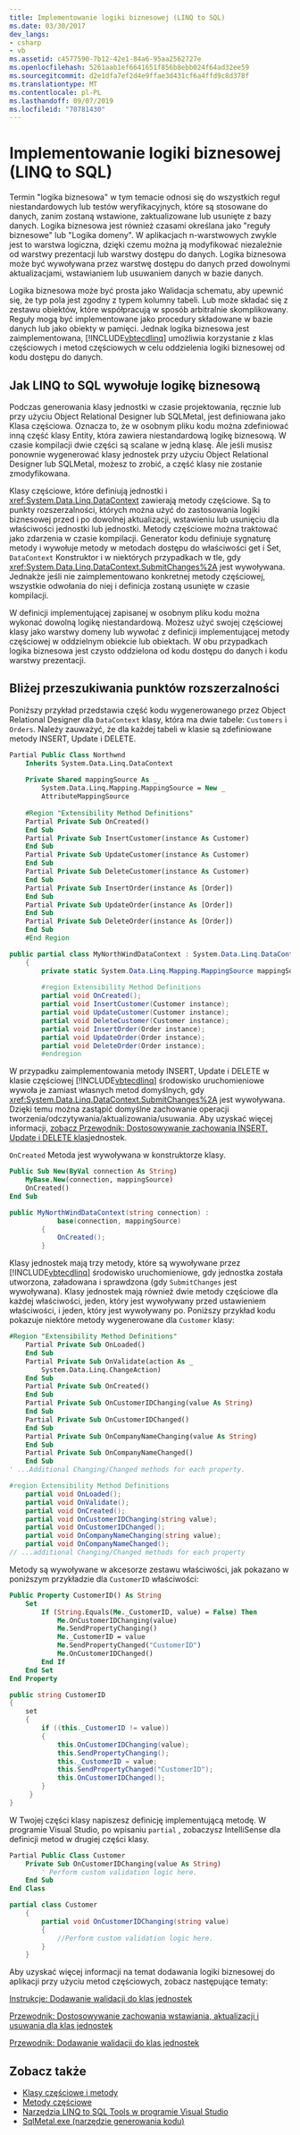 ```yaml
---
title: Implementowanie logiki biznesowej (LINQ to SQL)
ms.date: 03/30/2017
dev_langs:
- csharp
- vb
ms.assetid: c4577590-7b12-42e1-84a6-95aa2562727e
ms.openlocfilehash: 5261aab1ef6641651f856b8ebb024f64ad32ee59
ms.sourcegitcommit: d2e1dfa7ef2d4e9ffae3d431cf6a4ffd9c8d378f
ms.translationtype: MT
ms.contentlocale: pl-PL
ms.lasthandoff: 09/07/2019
ms.locfileid: "70781430"
---
```

# <a name="implementing-business-logic-linq-to-sql"></a>Implementowanie logiki biznesowej (LINQ to SQL)
Termin "logika biznesowa" w tym temacie odnosi się do wszystkich reguł niestandardowych lub testów weryfikacyjnych, które są stosowane do danych, zanim zostaną wstawione, zaktualizowane lub usunięte z bazy danych. Logika biznesowa jest również czasami określana jako "reguły biznesowe" lub "Logika domeny". W aplikacjach n-warstwowych zwykle jest to warstwa logiczna, dzięki czemu można ją modyfikować niezależnie od warstwy prezentacji lub warstwy dostępu do danych. Logika biznesowa może być wywoływana przez warstwę dostępu do danych przed dowolnymi aktualizacjami, wstawianiem lub usuwaniem danych w bazie danych.  
  
 Logika biznesowa może być prosta jako Walidacja schematu, aby upewnić się, że typ pola jest zgodny z typem kolumny tabeli. Lub może składać się z zestawu obiektów, które współpracują w sposób arbitralnie skomplikowany. Reguły mogą być implementowane jako procedury składowane w bazie danych lub jako obiekty w pamięci. Jednak logika biznesowa jest zaimplementowana, [!INCLUDE[vbtecdlinq](../../../../../../includes/vbtecdlinq-md.md)] umożliwia korzystanie z klas częściowych i metod częściowych w celu oddzielenia logiki biznesowej od kodu dostępu do danych.  
  
## <a name="how-linq-to-sql-invokes-your-business-logic"></a>Jak LINQ to SQL wywołuje logikę biznesową  
 Podczas generowania klasy jednostki w czasie projektowania, ręcznie lub przy użyciu Object Relational Designer lub SQLMetal, jest definiowana jako Klasa częściowa. Oznacza to, że w osobnym pliku kodu można zdefiniować inną część klasy Entity, która zawiera niestandardową logikę biznesową. W czasie kompilacji dwie części są scalane w jedną klasę. Ale jeśli musisz ponownie wygenerować klasy jednostek przy użyciu Object Relational Designer lub SQLMetal, możesz to zrobić, a część klasy nie zostanie zmodyfikowana.  
  
 Klasy częściowe, które definiują jednostki i <xref:System.Data.Linq.DataContext> zawierają metody częściowe. Są to punkty rozszerzalności, których można użyć do zastosowania logiki biznesowej przed i po dowolnej aktualizacji, wstawieniu lub usunięciu dla właściwości jednostki lub jednostki. Metody częściowe można traktować jako zdarzenia w czasie kompilacji. Generator kodu definiuje sygnaturę metody i wywołuje metody w metodach dostępu do właściwości get i Set, `DataContext` Konstruktor i w niektórych przypadkach w tle, gdy <xref:System.Data.Linq.DataContext.SubmitChanges%2A> jest wywoływana. Jednakże jeśli nie zaimplementowano konkretnej metody częściowej, wszystkie odwołania do niej i definicja zostaną usunięte w czasie kompilacji.  
  
 W definicji implementującej zapisanej w osobnym pliku kodu można wykonać dowolną logikę niestandardową. Możesz użyć swojej częściowej klasy jako warstwy domeny lub wywołać z definicji implementującej metody częściowej w oddzielnym obiekcie lub obiektach. W obu przypadkach logika biznesowa jest czysto oddzielona od kodu dostępu do danych i kodu warstwy prezentacji.  
  
## <a name="a-closer-look-at-the-extensibility-points"></a>Bliżej przeszukiwania punktów rozszerzalności  
 Poniższy przykład przedstawia część kodu wygenerowanego przez Object Relational Designer dla `DataContext` klasy, która ma dwie tabele: `Customers` i `Orders`. Należy zauważyć, że dla każdej tabeli w klasie są zdefiniowane metody INSERT, Update i DELETE.  
  
```vb  
Partial Public Class Northwnd  
    Inherits System.Data.Linq.DataContext  
  
    Private Shared mappingSource As _  
        System.Data.Linq.Mapping.MappingSource = New _  
        AttributeMappingSource  
  
    #Region "Extensibility Method Definitions"  
    Partial Private Sub OnCreated()  
    End Sub  
    Partial Private Sub InsertCustomer(instance As Customer)  
    End Sub  
    Partial Private Sub UpdateCustomer(instance As Customer)  
    End Sub  
    Partial Private Sub DeleteCustomer(instance As Customer)  
    End Sub  
    Partial Private Sub InsertOrder(instance As [Order])  
    End Sub  
    Partial Private Sub UpdateOrder(instance As [Order])  
    End Sub  
    Partial Private Sub DeleteOrder(instance As [Order])  
    End Sub  
    #End Region  
```  
  
```csharp  
public partial class MyNorthWindDataContext : System.Data.Linq.DataContext  
    {  
        private static System.Data.Linq.Mapping.MappingSource mappingSource = new AttributeMappingSource();  
  
        #region Extensibility Method Definitions  
        partial void OnCreated();  
        partial void InsertCustomer(Customer instance);  
        partial void UpdateCustomer(Customer instance);  
        partial void DeleteCustomer(Customer instance);  
        partial void InsertOrder(Order instance);  
        partial void UpdateOrder(Order instance);  
        partial void DeleteOrder(Order instance);  
        #endregion  
```  
  
 W przypadku zaimplementowania metody INSERT, Update i DELETE w klasie częściowej [!INCLUDE[vbtecdlinq](../../../../../../includes/vbtecdlinq-md.md)] środowisko uruchomieniowe wywoła je zamiast własnych metod domyślnych, gdy <xref:System.Data.Linq.DataContext.SubmitChanges%2A> jest wywoływana. Dzięki temu można zastąpić domyślne zachowanie operacji tworzenia/odczytywania/aktualizowania/usuwania. Aby uzyskać więcej informacji, [zobacz Przewodnik: Dostosowywanie zachowania INSERT, Update i DELETE klas](/visualstudio/data-tools/walkthrough-customizing-the-insert-update-and-delete-behavior-of-entity-classes)jednostek.  
  
 `OnCreated` Metoda jest wywoływana w konstruktorze klasy.  
  
```vb  
Public Sub New(ByVal connection As String)  
    MyBase.New(connection, mappingSource)  
    OnCreated()  
End Sub  
```  
  
```csharp  
public MyNorthWindDataContext(string connection) :  
            base(connection, mappingSource)  
        {  
            OnCreated();  
        }  
```  
  
 Klasy jednostek mają trzy metody, które są wywoływane przez [!INCLUDE[vbtecdlinq](../../../../../../includes/vbtecdlinq-md.md)] środowisko uruchomieniowe, gdy jednostka została utworzona, załadowana i sprawdzona (gdy `SubmitChanges` jest wywoływana). Klasy jednostek mają również dwie metody częściowe dla każdej właściwości, jeden, który jest wywoływany przed ustawieniem właściwości, i jeden, który jest wywoływany po. Poniższy przykład kodu pokazuje niektóre metody wygenerowane dla `Customer` klasy:  
  
```vb  
#Region "Extensibility Method Definitions"  
    Partial Private Sub OnLoaded()  
    End Sub  
    Partial Private Sub OnValidate(action As _  
        System.Data.Linq.ChangeAction)  
    End Sub  
    Partial Private Sub OnCreated()  
    End Sub  
    Partial Private Sub OnCustomerIDChanging(value As String)  
    End Sub  
    Partial Private Sub OnCustomerIDChanged()  
    End Sub  
    Partial Private Sub OnCompanyNameChanging(value As String)  
    End Sub  
    Partial Private Sub OnCompanyNameChanged()  
    End Sub  
' ...Additional Changing/Changed methods for each property.  
```  
  
```csharp  
#region Extensibility Method Definitions  
    partial void OnLoaded();  
    partial void OnValidate();  
    partial void OnCreated();  
    partial void OnCustomerIDChanging(string value);  
    partial void OnCustomerIDChanged();  
    partial void OnCompanyNameChanging(string value);  
    partial void OnCompanyNameChanged();  
// ...additional Changing/Changed methods for each property  
```  
  
 Metody są wywoływane w akcesorze zestawu właściwości, jak pokazano w poniższym przykładzie dla `CustomerID` właściwości:  
  
```vb  
Public Property CustomerID() As String  
    Set  
        If (String.Equals(Me._CustomerID, value) = False) Then  
            Me.OnCustomerIDChanging(value)  
            Me.SendPropertyChanging()  
            Me._CustomerID = value  
            Me.SendPropertyChanged("CustomerID")  
            Me.OnCustomerIDChanged()  
        End If  
    End Set  
End Property  
```  
  
```csharp  
public string CustomerID  
{  
    set  
    {  
        if ((this._CustomerID != value))  
        {  
            this.OnCustomerIDChanging(value);  
            this.SendPropertyChanging();  
            this._CustomerID = value;  
            this.SendPropertyChanged("CustomerID");  
            this.OnCustomerIDChanged();  
        }  
     }  
}  
```  
  
 W Twojej części klasy napiszesz definicję implementującą metodę. W programie Visual Studio, po wpisaniu `partial` , zobaczysz IntelliSense dla definicji metod w drugiej części klasy.  
  
```vb  
Partial Public Class Customer  
    Private Sub OnCustomerIDChanging(value As String)  
        ' Perform custom validation logic here.  
    End Sub  
End Class  
```  
  
```csharp  
partial class Customer   
    {  
        partial void OnCustomerIDChanging(string value)  
        {  
            //Perform custom validation logic here.  
        }  
    }  
```  
  
 Aby uzyskać więcej informacji na temat dodawania logiki biznesowej do aplikacji przy użyciu metod częściowych, zobacz następujące tematy:  
  
 [Instrukcje: Dodawanie walidacji do klas jednostek](/visualstudio/data-tools/how-to-add-validation-to-entity-classes)  
  
 [Przewodnik: Dostosowywanie zachowania wstawiania, aktualizacji i usuwania dla klas jednostek](/visualstudio/data-tools/walkthrough-customizing-the-insert-update-and-delete-behavior-of-entity-classes)  
  
 [Przewodnik: Dodawanie walidacji do klas jednostek](https://docs.microsoft.com/previous-versions/visualstudio/visual-studio-2013/bb629301(v=vs.120))  
  
## <a name="see-also"></a>Zobacz także

- [Klasy częściowe i metody](../../../../../csharp/programming-guide/classes-and-structs/partial-classes-and-methods.md)
- [Metody częściowe](../../../../../visual-basic/programming-guide/language-features/procedures/partial-methods.md)
- [Narzędzia LINQ to SQL Tools w programie Visual Studio](/visualstudio/data-tools/linq-to-sql-tools-in-visual-studio2)
- [SqlMetal.exe (narzędzie generowania kodu)](../../../../tools/sqlmetal-exe-code-generation-tool.md)

